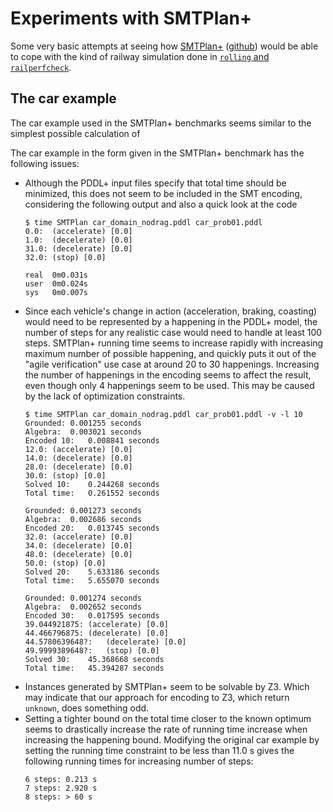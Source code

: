 # Experiments with SMTPlan+

Some very basic attempts at seeing how 
[SMTPlan+](http://kcl-planning.github.io/SMTPlan/) 
([github](https://github.com/KCL-Planning/SMTPlan)) 
would be able to cope with the kind of railway simulation done in 
[`rolling` and `railperfcheck`](https://luteberget.github.io/rollingdocs/).

## The car example

The car example used in the SMTPlan+ benchmarks
seems similar to the simplest possible calculation of 

The car example in the form given in the SMTPlan+ benchmark has 
the following issues:

* Although the PDDL+ input files specify that total time should be minimized, this does
  not seem to be included in the SMT encoding, considering the following output and also
  a quick look at the code
  ```
  $ time SMTPlan car_domain_nodrag.pddl car_prob01.pddl
  0.0:	(accelerate) [0.0]
  1.0:	(decelerate) [0.0]
  31.0:	(decelerate) [0.0]
  32.0:	(stop) [0.0]
  
  real	0m0.031s
  user	0m0.024s
  sys	0m0.007s
  ```
* Since each vehicle's change in action (acceleration, braking, coasting) would need to be 
  represented by a happening in the PDDL+ model, the number of steps for any realistic
  case would need to handle at least 100 steps. SMTPlan+ running time seems to increase
  rapidly with increasing maximum number of possible happening, and quickly puts it out of 
  the "agile verification" use case at around 20 to 30 happenings.
  Increasing the number of happenings in the encoding seems to affect the result, even though only 4 happenings seem to be used. This may be caused by the lack of optimization constraints. 
  ```
  $ time SMTPlan car_domain_nodrag.pddl car_prob01.pddl -v -l 10
  Grounded:	0.001255 seconds
  Algebra:	0.003021 seconds
  Encoded 10:	0.008841 seconds
  12.0:	(accelerate) [0.0]
  14.0:	(decelerate) [0.0]
  28.0:	(decelerate) [0.0]
  30.0:	(stop) [0.0]
  Solved 10:	0.244268 seconds
  Total time:	0.261552 seconds
  ```
  ```
  Grounded:	0.001273 seconds
  Algebra:	0.002686 seconds
  Encoded 20:	0.013745 seconds
  32.0:	(accelerate) [0.0]
  34.0:	(decelerate) [0.0]
  48.0:	(decelerate) [0.0]
  50.0:	(stop) [0.0]
  Solved 20:	5.633186 seconds
  Total time:	5.655070 seconds
  ```
  ```
  Grounded:	0.001274 seconds
  Algebra:	0.002652 seconds
  Encoded 30:	0.017595 seconds
  39.044921875:	(accelerate) [0.0]
  44.466796875:	(decelerate) [0.0]
  44.5780639648?:	(decelerate) [0.0]
  49.9999389648?:	(stop) [0.0]
  Solved 30:	45.368668 seconds
  Total time:	45.394287 seconds
  ```
* Instances generated by SMTPlan+ seem to be solvable by Z3. Which may indicate that
  our approach for encoding to Z3, which return `unknown`, does something odd.
* Setting a tighter bound on the total time closer to the known optimum seems
  to drastically increase the rate of running time increase when increasing the happening bound.
  Modifying the original car example by setting the running time constraint to be less than 11.0 s gives the following running times for increasing number of steps:
  ```
  6 steps: 0.213 s
  7 steps: 2.920 s
  8 steps: > 60 s
  ```
